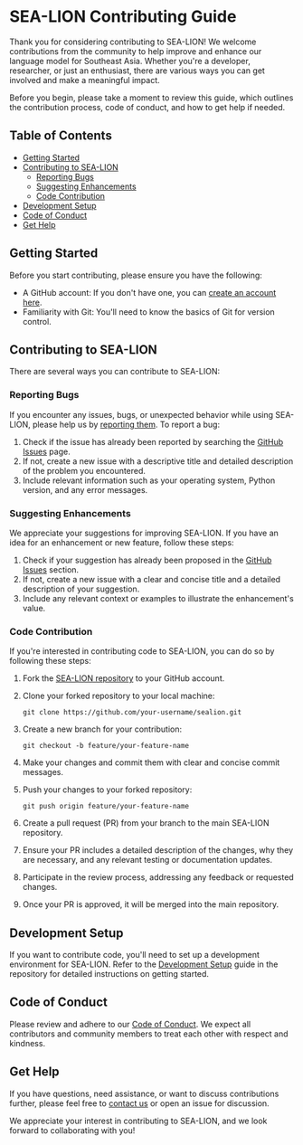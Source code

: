 # SEA-LION Contributing Guide

Thank you for considering contributing to SEA-LION! We welcome contributions from the community to help improve and enhance our language model for Southeast Asia. Whether you're a developer, researcher, or just an enthusiast, there are various ways you can get involved and make a meaningful impact.

Before you begin, please take a moment to review this guide, which outlines the contribution process, code of conduct, and how to get help if needed.

## Table of Contents

- [Getting Started](#getting-started)
- [Contributing to SEA-LION](#contributing-to-sea-lion)
  - [Reporting Bugs](#reporting-bugs)
  - [Suggesting Enhancements](#suggesting-enhancements)
  - [Code Contribution](#code-contribution)
- [Development Setup](#development-setup)
- [Code of Conduct](#code-of-conduct)
- [Get Help](#get-help)

## Getting Started

Before you start contributing, please ensure you have the following:

- A GitHub account: If you don't have one, you can [create an account here](https://github.com/join).
- Familiarity with Git: You'll need to know the basics of Git for version control.

## Contributing to SEA-LION

There are several ways you can contribute to SEA-LION:

### Reporting Bugs

If you encounter any issues, bugs, or unexpected behavior while using SEA-LION, please help us by [reporting them](https://github.com/aisingapore/sealion/issues). To report a bug:

1. Check if the issue has already been reported by searching the [GitHub Issues](#) page.
2. If not, create a new issue with a descriptive title and detailed description of the problem you encountered.
3. Include relevant information such as your operating system, Python version, and any error messages.

### Suggesting Enhancements

We appreciate your suggestions for improving SEA-LION. If you have an idea for an enhancement or new feature, follow these steps:

1. Check if your suggestion has already been proposed in the [GitHub Issues](https://github.com/aisingapore/sealion/issues) section.
2. If not, create a new issue with a clear and concise title and a detailed description of your suggestion.
3. Include any relevant context or examples to illustrate the enhancement's value.

### Code Contribution

If you're interested in contributing code to SEA-LION, you can do so by following these steps:

1. Fork the [SEA-LION repository](https://github.com/aisingapore/sealion) to your GitHub account.
2. Clone your forked repository to your local machine:

   ```shell
   git clone https://github.com/your-username/sealion.git
   ```

3. Create a new branch for your contribution:

   ```shell
   git checkout -b feature/your-feature-name
   ```

4. Make your changes and commit them with clear and concise commit messages.

5. Push your changes to your forked repository:

   ```shell
   git push origin feature/your-feature-name
   ```

6. Create a pull request (PR) from your branch to the main SEA-LION repository.

7. Ensure your PR includes a detailed description of the changes, why they are necessary, and any relevant testing or documentation updates.

8. Participate in the review process, addressing any feedback or requested changes.

9. Once your PR is approved, it will be merged into the main repository.

## Development Setup

If you want to contribute code, you'll need to set up a development environment for SEA-LION. Refer to the [Development Setup](https://github.com/aisingapore/sealion/blob/main/README.md) guide in the repository for detailed instructions on getting started.

## Code of Conduct

Please review and adhere to our [Code of Conduct](CODE_OF_CONDUCT.md). We expect all contributors and community members to treat each other with respect and kindness.

## Get Help

If you have questions, need assistance, or want to discuss contributions further, please feel free to [contact us](sealion@aisingapore.org) or open an issue for discussion.

We appreciate your interest in contributing to SEA-LION, and we look forward to collaborating with you!

